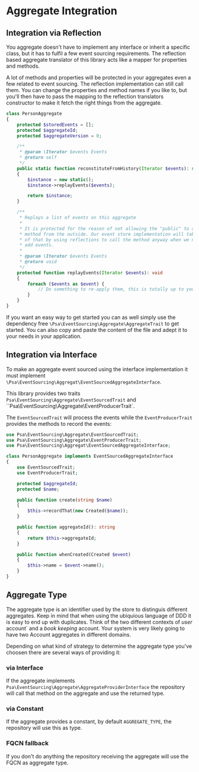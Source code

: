 # Aggregate Integration

## Integration via Reflection

You aggregate doesn't have to implement any interface or inherit a specific class, but it has to fulfil a few event sourcing requirements. The reflection based aggregate translator of this library acts like a mapper for properties and methods.

A lot of methods and properties will be protected in your aggregates even a few related to event sourcing. The
reflection implementation can still call them. You can change the properties and method names if you like to, but you'll then have to pass the mapping to the reflection translators constructor to make it fetch the right things from the aggregate.

```php
class PersonAggregate
{
	protected $storedEvents = [];
	protected $aggregateId;
	protected $aggregateVersion = 0;

	/**
	 * @param \Iterator $events Events
	 * @return self
	 */
	public static function reconstituteFromHistory(Iterator $events): self
	{
		$instance = new static();
		$instance->replayEvents($events);

		return $instance;
	}

	/**
	 * Replays a list of events on this aggregate
	 *
	 * It is protected for the reason of not allowing the "public" to access this
	 * method from the outside. Our event store implementation will take care
	 * of that by using reflections to call the method anyway when we need to
	 * add events.
	 *
	 * @param \Iterator $events Events
	 * @return void
	 */
	protected function replayEvents(Iterator $events): void
	{
		foreach ($events as $event) {
			// Do something to re-apply them, this is totally up to your implementation
		}
	}
}
```

If you want an easy way to get started you can as well simply use the dependency free `\Psa\EventSourcing\Aggregate\AggregateTrait` to get started. You can also copy and paste the content of the file and adept it
to your needs in your application.

## Integration via Interface

To make an aggregate event sourced using the interface implementation it must implement `\Psa\EventSourcing\Aggregat\EventSourcedAggregateInterface`.

This library provides two traits `Psa\EventSourcing\Aggregate\EventSourcedTrait` and ``Psa\EventSourcing\Aggregate\EventProducerTrait`.

The `EventSourcedTrait` will process the events while the `EventProducerTrait` provides the methods to record the events:

```php
use Psa\EventSourcing\Aggregate\EventSourcedTrait;
use Psa\EventSourcing\Aggregate\EventProducerTrait;
use Psa\EventSourcing\Aggregat\EventSourcedAggregateInterface;

class PersonAggregate implements EventSourcedAggregateInterface
{
	use EventSourcedTrait;
	use EventProducerTrait;

	protected $aggregateId;
	protected $name;

	public function create(string $name)
	{
		$this->recordThat(new Created($name));
	}

	public function aggregateId(): string
	{
		return $this->aggregateId;
	}

	public function whenCreated(Created $event)
	{
		$this->name = $event->name();
	}
}
```

## Aggregate Type

The aggregate type is an identifier used by the store to distinguis different aggregates. Keep in mind that when using the ubiquious language of DDD it is easy to end up with duplicates. Think of the two different contexts of *user* account` and a *book keeping* account. Your system is very likely going to have two Account aggregates in different domains.

Depending on what kind of strategy to determine the aggregate type you've choosen there are several ways of providing it:

### via Interface

If the aggregate implements `Psa\EventSourcing\Aggregate\AggregateProviderInterface` the repository will call that method on the aggregate and use the returned type.

### via Constant

If the aggregate provides a constant, by default `AGGREGATE_TYPE`, the repository will use this as type.

### FQCN fallback

If you don't do anything the repository receiving the aggregate will use the FQCN as aggregate type.

